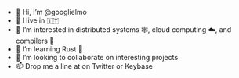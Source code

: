 - 👋 Hi, I’m @googlielmo
- 🏡 I live in 🇮🇹
- 👀 I’m interested in distributed systems 🕸️, cloud computing ☁️, and compilers 🐉
- 🌱 I’m learning Rust 🦀
- 💞️ I’m looking to collaborate on interesting projects
- 📫 Drop me a line at <my github username> on Twitter or Keybase

<!---
googlielmo/googlielmo is a ✨ special ✨ repository because its `README.md` (this file) appears on your GitHub profile.
You can click the Preview link to take a look at your changes.
--->
